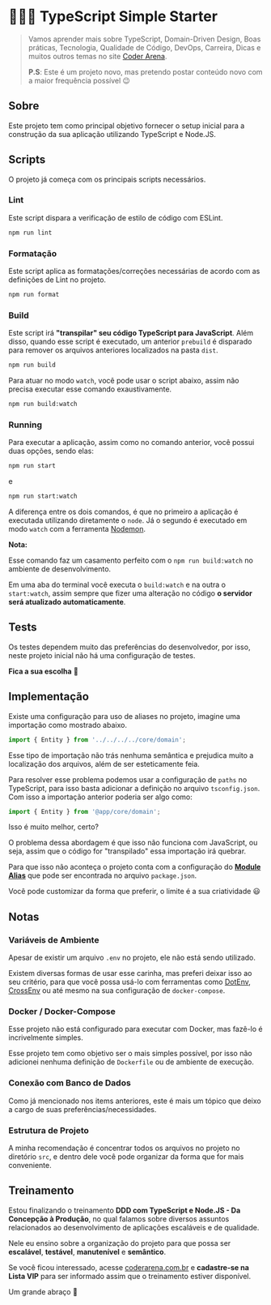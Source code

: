# 👨🏻‍💻 TypeScript Simple Starter

> Vamos aprender mais sobre TypeScript, Domain-Driven Design, Boas práticas, Tecnologia, Qualidade de Código, DevOps, Carreira, Dicas e muitos outros temas no site [Coder Arena](https://coderarena.com.br/).
> 
> **P.S**: Este é um projeto novo, mas pretendo postar conteúdo novo com a maior frequência possível 😉

## Sobre

Este projeto tem como principal objetivo fornecer o setup inicial para a construção da sua aplicação utilizando TypeScript e Node.JS.

## Scripts

O projeto já começa com os principais scripts necessários.

### Lint

Este script dispara a verificação de estilo de código com ESLint.

```bash
npm run lint
```

### Formatação

Este script aplica as formatações/correções necessárias de acordo com as definições de Lint no projeto.

```bash
npm run format
```

### Build

Este script irá **"transpilar" seu código TypeScript para JavaScript**. Além disso, quando esse script é executado, um anterior `prebuild` é disparado para remover os arquivos anteriores localizados na pasta `dist`.

```bash
npm run build
```

Para atuar no modo `watch`, você pode usar o script abaixo, assim não precisa executar esse comando exaustivamente.

```bash
npm run build:watch
```

### Running

Para executar a aplicação, assim como no comando anterior, você possui duas opções, sendo elas:

```bash
npm run start
```

e

```bash
npm run start:watch
```

A diferença entre os dois comandos, é que no primeiro a aplicação é executada utilizando diretamente o `node`. Já o segundo é executado em modo `watch` com a ferramenta [Nodemon](https://nodemon.io/).

**Nota:**

Esse comando faz um casamento perfeito com o `npm run build:watch` no ambiente de desenvolvimento.

Em uma aba do terminal você executa o `build:watch` e na outra o `start:watch`, assim sempre que fizer uma alteração no código **o servidor será atualizado automaticamente**.

## Tests

Os testes dependem muito das preferências do desenvolvedor, por isso, neste projeto inicial não há uma configuração de testes.

**Fica a sua escolha** 🚀

## Implementação

Existe uma configuração para uso de aliases no projeto, imagine uma importação como mostrado abaixo.

```ts
import { Entity } from '../../../../core/domain';
```

Esse tipo de importação não trás nenhuma semântica e prejudica muito a localização dos arquivos, além de ser esteticamente feia.

Para resolver esse problema podemos usar a configuração de `paths` no TypeScript, para isso basta adicionar a definição no arquivo `tsconfig.json`. Com isso a importação anterior poderia ser algo como:

```ts
import { Entity } from '@app/core/domain';
```

Isso é muito melhor, certo?

O problema dessa abordagem é que isso não funciona com JavaScript, ou seja, assim que o código for "transpilado" essa importação irá quebrar.

Para que isso não aconteça o projeto conta com a configuração do [**Module Alias**](https://github.com/ilearnio/module-alias) que pode ser encontrada no arquivo `package.json`.

Você pode customizar da forma que preferir, o limite é a sua criatividade 😃

## Notas

### Variáveis de Ambiente

Apesar de existir um arquivo `.env` no projeto, ele não está sendo utilizado.

Existem diversas formas de usar esse carinha, mas preferi deixar isso ao seu critério, para que você possa usá-lo com ferramentas como [DotEnv](https://github.com/motdotla/dotenv), [CrossEnv](https://github.com/kentcdodds/cross-env) ou até mesmo na sua configuração de `docker-compose`.

### Docker / Docker-Compose

Esse projeto não está configurado para executar com Docker, mas fazê-lo é incrivelmente simples.

Esse projeto tem como objetivo ser o mais simples possível, por isso não adicionei nenhuma definição de `Dockerfile` ou de ambiente de execução.

### Conexão com Banco de Dados

Como já mencionado nos items anteriores, este é mais um tópico que deixo a cargo de suas preferências/necessidades. 

### Estrutura de Projeto

A minha recomendação é concentrar todos os arquivos no projeto no diretório `src`, e dentro dele você pode organizar da forma que for mais conveniente.

## Treinamento

Estou finalizando o treinamento **DDD com TypeScript e Node.JS - Da Concepção à Produção**, no qual falamos sobre diversos assuntos relacionados ao desenvolvimento de aplicações escaláveis e de qualidade.

Nele eu ensino sobre a organização do projeto para que possa ser **escalável**, **testável**, **manutenível** e **semântico**.

Se você ficou interessado, acesse [coderarena.com.br](https://coderarena.com.br) e **cadastre-se na Lista VIP** para ser informado assim que o treinamento estiver disponível.

Um grande abraço 🤗 
